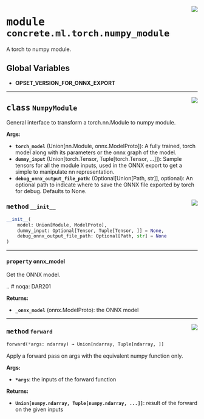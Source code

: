 <!-- markdownlint-disable -->

<a href="https://github.com/zama-ai/concrete-ml-internal/tree/release/1.0.x/src/concrete/ml/torch/numpy_module.py#L0"><img align="right" style="float:right;" src="https://img.shields.io/badge/-source-cccccc?style=flat-square"></a>

# <kbd>module</kbd> `concrete.ml.torch.numpy_module`

A torch to numpy module.

## **Global Variables**

- **OPSET_VERSION_FOR_ONNX_EXPORT**

______________________________________________________________________

<a href="https://github.com/zama-ai/concrete-ml-internal/tree/release/1.0.x/src/concrete/ml/torch/numpy_module.py#L19"><img align="right" style="float:right;" src="https://img.shields.io/badge/-source-cccccc?style=flat-square"></a>

## <kbd>class</kbd> `NumpyModule`

General interface to transform a torch.nn.Module to numpy module.

**Args:**

- <b>`torch_model`</b> (Union\[nn.Module, onnx.ModelProto\]):  A fully trained, torch model along with  its parameters or the onnx graph of the model.
- <b>`dummy_input`</b> (Union\[torch.Tensor, Tuple\[torch.Tensor, ...\]\]):  Sample tensors for all the  module inputs, used in the ONNX export to get a simple to manipulate nn representation.
- <b>`debug_onnx_output_file_path`</b>:  (Optional\[Union\[Path, str\]\], optional): An optional path to  indicate where to save the ONNX file exported by torch for debug.  Defaults to None.

<a href="https://github.com/zama-ai/concrete-ml-internal/tree/release/1.0.x/src/concrete/ml/torch/numpy_module.py#L32"><img align="right" style="float:right;" src="https://img.shields.io/badge/-source-cccccc?style=flat-square"></a>

### <kbd>method</kbd> `__init__`

```python
__init__(
    model: Union[Module, ModelProto],
    dummy_input: Optional[Tensor, Tuple[Tensor, ]] = None,
    debug_onnx_output_file_path: Optional[Path, str] = None
)
```

______________________________________________________________________

#### <kbd>property</kbd> onnx_model

Get the ONNX model.

.. # noqa: DAR201

**Returns:**

- <b>`_onnx_model`</b> (onnx.ModelProto):  the ONNX model

______________________________________________________________________

<a href="https://github.com/zama-ai/concrete-ml-internal/tree/release/1.0.x/src/concrete/ml/torch/numpy_module.py#L79"><img align="right" style="float:right;" src="https://img.shields.io/badge/-source-cccccc?style=flat-square"></a>

### <kbd>method</kbd> `forward`

```python
forward(*args: ndarray) → Union[ndarray, Tuple[ndarray, ]]
```

Apply a forward pass on args with the equivalent numpy function only.

**Args:**

- <b>`*args`</b>:  the inputs of the forward function

**Returns:**

- <b>`Union[numpy.ndarray, Tuple[numpy.ndarray, ...]]`</b>:  result of the forward on the given  inputs
